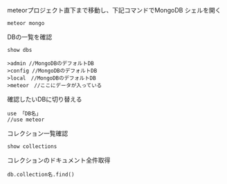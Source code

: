 meteorプロジェクト直下まで移動し、下記コマンドでMongoDB シェルを開く

```
meteor mongo
```

DBの一覧を確認

```
show dbs

>admin //MongoDBのデフォルトDB
>config //MongoDBのデフォルトDB
>local　//MongoDBのデフォルトDB
>meteor　//ここにデータが入っている
```

確認したいDBに切り替える

```
use 「DB名」
//use meteor
```

コレクション一覧確認
```
show collections
```

コレクションのドキュメント全件取得
```
db.collection名.find()
```